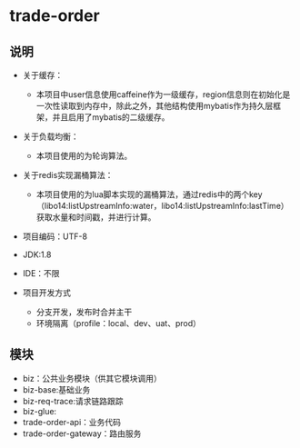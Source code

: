# trade-order

## 说明

* 关于缓存：
    - 本项目中user信息使用caffeine作为一级缓存，region信息则在初始化是一次性读取到内存中，除此之外，其他结构使用mybatis作为持久层框架，并且启用了mybatis的二级缓存。
* 关于负载均衡：
    - 本项目使用的为轮询算法。
* 关于redis实现漏桶算法：
    - 本项目使用的为lua脚本实现的漏桶算法，通过redis中的两个key（libo14:listUpstreamInfo:water，libo14:listUpstreamInfo:lastTime）获取水量和时间戳，并进行计算。 


* 项目编码：UTF-8
* JDK:1.8
* IDE：不限
* 项目开发方式
    - 分支开发，发布时合并主干
    - 环境隔离（profile：local、dev、uat、prod）

## 模块

* biz：公共业务模块（供其它模块调用）<br/>
* biz-base:基础业务 <br/>
* biz-req-trace:请求链路跟踪<br/>
* biz-glue:<br/>
* trade-order-api：业务代码 <br/>
* trade-order-gateway：路由服务 <br/>

